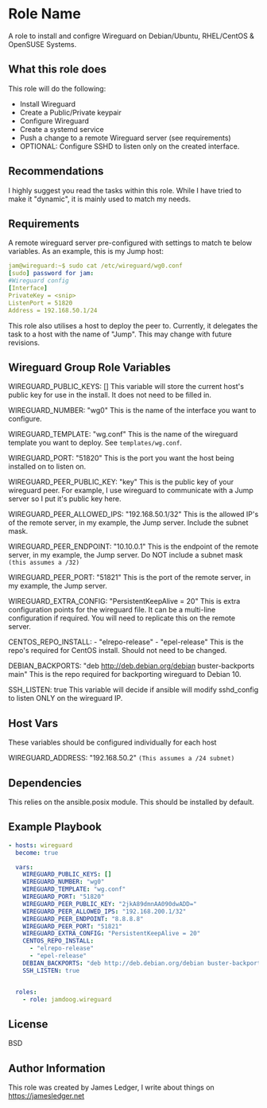Role Name
=========

A role to install and configre Wireguard on Debian/Ubuntu, RHEL/CentOS & OpenSUSE Systems. 


What this role does
-------------------

This role will do the following:

- Install Wireguard
- Create a Public/Private keypair
- Configure Wireguard
- Create a systemd service
- Push a change to a remote Wireguard server (see requirements)
- OPTIONAL: Configure SSHD to listen only on the created interface. 


Recommendations
---------------

I highly suggest you read the tasks within this role. While I have tried to make it "dynamic", it is mainly used to match my needs. 

Requirements
------------

A remote wireguard server pre-configured with settings to match te below variables. As an example, this is my Jump host:

```yml
jam@wireguard:~$ sudo cat /etc/wireguard/wg0.conf
[sudo] password for jam: 
#Wireguard config
[Interface]
PrivateKey = <snip>
ListenPort = 51820
Address = 192.168.50.1/24
```

This role also utilises a host to deploy the peer to. Currently, it delegates the task to a host with the name of "Jump". This may change with future revisions. 


Wireguard Group Role Variables
--------------

  WIREGUARD_PUBLIC_KEYS: []
This variable will store the current host's public key for use in the install. It does not need to be filled in.

  WIREGUARD_NUMBER: "wg0"
This is the name of the interface you want to configure.

  WIREGUARD_TEMPLATE: "wg.conf"
This is the name of the wireguard template you want to deploy. See `templates/wg.conf`.

  WIREGUARD_PORT: "51820" 
This is the port you want the host being installed on to listen on.

  WIREGUARD_PEER_PUBLIC_KEY: "key"
This is the public key of your wireguard peer. For example, I use wireguard to communicate with a Jump server so I put it's public key here.

  WIREGUARD_PEER_ALLOWED_IPS: "192.168.50.1/32"
This is the allowed IP's of the remote server, in my example, the Jump server. Include the subnet mask.

  WIREGUARD_PEER_ENDPOINT: "10.10.0.1"
This is the endpoint of the remote server, in my example, the Jump server. Do NOT include a subnet mask `(this assumes a /32)`

  WIREGUARD_PEER_PORT: "51821"
This is the port of the remote server, in my example, the Jump server. 

  WIREGUARD_EXTRA_CONFIG: "PersistentKeepAlive = 20" 
This is extra configuration points for the wireguard file. It can be a multi-line configuration if required. You will need to replicate this on the remote server.

  CENTOS_REPO_INSTALL:
    - "elrepo-release"
    - "epel-release"
This is the repo's required for CentOS install. Should not need to be changed.

  DEBIAN_BACKPORTS: "deb http://deb.debian.org/debian buster-backports main"
This is the repo required for backporting wireguard to Debian 10.

  SSH_LISTEN: true
This variable will decide if ansible will modify sshd_config to listen ONLY on the wireguard IP. 


Host Vars
----------

These variables should be configured individually for each host

  WIREGUARD_ADDRESS: "192.168.50.2" `(This assumes a /24 subnet)`


Dependencies
------------

This relies on the ansible.posix module. This should be installed by default. 

Example Playbook
----------------

```yaml
- hosts: wireguard
  become: true

  vars:
    WIREGUARD_PUBLIC_KEYS: []
    WIREGUARD_NUMBER: "wg0"
    WIREGUARD_TEMPLATE: "wg.conf"
    WIREGUARD_PORT: "51820" 
    WIREGUARD_PEER_PUBLIC_KEY: "2jkA89dmnAA090dwADD="
    WIREGUARD_PEER_ALLOWED_IPS: "192.168.200.1/32"
    WIREGUARD_PEER_ENDPOINT: "8.8.8.8"
    WIREGUARD_PEER_PORT: "51821"
    WIREGUARD_EXTRA_CONFIG: "PersistentKeepAlive = 20" 
    CENTOS_REPO_INSTALL:
      - "elrepo-release"
      - "epel-release"
    DEBIAN_BACKPORTS: "deb http://deb.debian.org/debian buster-backports main"
    SSH_LISTEN: true


  roles:
    - role: jamdoog.wireguard
```


License
-------

BSD

Author Information
------------------

This role was created by James Ledger, I write about things on https://jamesledger.net
